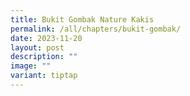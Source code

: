 ```yaml
---
title: Bukit Gombak Nature Kakis
permalink: /all/chapters/bukit-gombak/
date: 2023-11-20
layout: post
description: ""
image: ""
variant: tiptap
---
```

